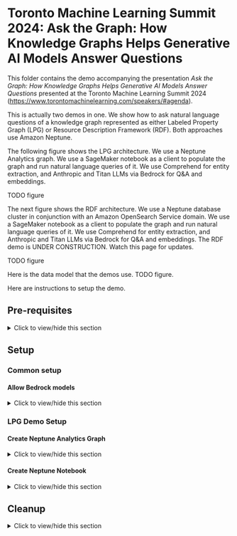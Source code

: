 # Toronto Machine Learning Summit 2024: Ask the Graph: How Knowledge Graphs Helps Generative AI Models Answer Questions
This folder contains the demo accompanying the presentation _Ask the Graph: How Knowledge Graphs Helps Generative AI Models Answer Questions_ presented at the Toronto Machine Learning Summit 2024 (<https://www.torontomachinelearning.com/speakers/#agenda>). 

This is actually two demos in one. We show how to ask natural language questions of a knowledge graph represented as either Labeled Property Graph (LPG) or Resource Description Framework (RDF). Both approaches use Amazon Neptune.

The following figure shows the LPG architecture. We use a Neptune Analytics graph. We use a SageMaker notebook as a client to populate the graph and run natural language queries of it. We use Comprehend for entity extraction, and Anthropic and Titan LLMs via Bedrock for Q&A and embeddings. 

TODO figure

The next figure shows the RDF architecture. We use a Neptune database cluster in conjunction with an Amazon OpenSearch Service domain. We use a SageMaker notebook as a client to populate the graph and run natural language queries of it. We use Comprehend for entity extraction, and Anthropic and Titan LLMs via Bedrock for Q&A and embeddings. The RDF demo is UNDER CONSTRUCTION. Watch this page for updates.

TODO figure

Here is the data model that the demos use.
TODO figure. 

Here are instructions to setup the demo.

## Pre-requisites

<details><summary>Click to view/hide this section</summary>
<p>


You require an AWS account with permissions to create Amazon Neptune (<https://aws.amazon.com/neptune>), Amazon Bedrock (<https://aws.amazon.com/bedrock>), Amazon SageMaker (<https://aws.amazon.com/sagemaker>), and Amazon OpenSearch Service (<https://aws.amazon.com/opensearch-service/>) resources.

Provision all resources in either us-east-1 or us-west-2 regions. For simplicity, provision all resources in the same AWS account.

</p>
</details>

## Setup

### Common setup

#### Allow Bedrock models

<details><summary>Click to view/hide this section</summary>
<p>

In your AWS console, open the Bedrock console and request model access for the _Titan Embeddings G1_ and _Claude_ models. For instructions how to request model access, follow <https://docs.aws.amazon.com/bedrock/latest/userguide/model-access.html>.

Check back until both models show as _Access granted_.

![Bedrock model access](../kg_ai_alg/images/bedrock_model_access.png "Bedrock model access").

</p>
</details>

### LPG Demo Setup

#### Create Neptune Analytics Graph

<details><summary>Click to view/hide this section</summary>
<p>

In your AWS console, open the Neptune console. In the left menu, select _Graphs_ to create a graph. 

Follow instructions <https://docs.aws.amazon.com/neptune-analytics/latest/userguide/gettingStarted-creating-a-graph.html> to create the graph. 

Use the following settings: 
- Graph name: *tmls*
- Data source: Create empty graph
- Enable public connectivity: check
- Setup private endpoint: uncheck
- Vector search settings: Enable these settings and set dimension to *1536*.

It will take a few minutes to create. Wait for the status of the graph to become *Available*. 

TODO - find the graph endpoint ...

</p>
</details>

#### Create Neptune Notebook

<details><summary>Click to view/hide this section</summary>
<p>


Follow instructions in https://docs.aws.amazon.com/neptune-analytics/latest/userguide/create-notebook-cfn.html to create a Sagemaker notebook instance for Neptune Analytics through CloudFormation. On the stack details page provide the following:

- Stack name: *tmls-LPGDemo*
- GraphEndpoint: enter the endpoint from the *tmls* graph you created above.
- NotebookName: *tmls-LPG-notebook*

Leave the remaining parameters blank. Navigate through the remaining pages, accepting defaults.

![notebook params](images/na_notebook.png "notebook params").

Wait for the CloudFormation stack to complete. It may take several minutes.

#### Modify Notebook IAM Role

When complete, go the SageMaker console. In the left menu select _Notebook_. Locate your notebook in the main pane. 

![notebook_created](images/sm_notebook.png "notebook created").

Select the notebook to see its configuration. Locate its IAM role. Click on that role to bring it up in the IAM console.

Add two policies to the permissions: 

- *AmazonBedrockFullAccess*, giving the notebook access to invoke Bedrock models for embedding and entity extraction

TODO change
![change notebook role](images/iam_notebook.png "change notebook role").

If you prefer narrower permissions, create your own policy that restricts S3 writes to only your working bucket and Bedrock invokes to only the Claude and Titan models.


#### Get Demo Notebook Files and Begin

TODO ... 

Download the four notebooks from this repository:

- 0-PrepSources.ipynb
- 1-PopulateGraph.ipynb
- 2-CreateLlamaIndex.ipynb
- 3-GraphAlgorithms.ipynb

Back in the SageMaker console, open the Jupyter notebook folder view

![jupyter](images/jupyter.png "jupyter").

In Jupyter, upload the four notebooks should downloaded to your local machine above.

![jupyter notebooks upload](images/jupyter_upload.png "jupyter notebooks upload").

Now run through the notebooks! *0-PrepSources.ipynb* is optional, meant mostly to show how we prepared the data. You may skip this as the prepared data is already available publicly.

</p>
</details>




## Cleanup

<details><summary>Click to view/hide this section</summary>
<p>

This demo incurs cost. If you are done and wish to avoid further charges:

- Delete the Neptune Analytics graphs. The Neptune console provides an action to delete a graph. Or see <https://docs.aws.amazon.com/neptune-analytics/latest/apiref/API_DeleteGraph.html>. 
- Stop and remove the Sagemaker notebook instance. For this, delete the CloudFormation stack you created for the notebook. See <https://docs.aws.amazon.com/AWSCloudFormation/latest/UserGuide/cfn-console-delete-stack.html> for instructions how to delete a stack.
- Remove the S3 bucket. See <https://docs.aws.amazon.com/AmazonS3/latest/userguide/delete-bucket.html>.
- Terminate the EC2 instance. See <https://docs.aws.amazon.com/AWSEC2/latest/UserGuide/terminating-instances.html>.

</p>
</details>
